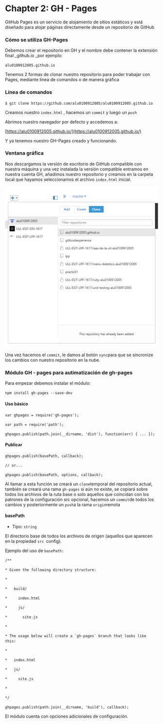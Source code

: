 # Chapter 2: GH - Pages

GitHub Pages es un servicio de alojamiento de sitios estáticos y está diseñado para alojar páginas directamente desde un repositorio de GitHub

### Cómo se utiliza GH-Pages

Debemos crear el repositorio en GH y el nombre debe contener la extensión final \_github.io \_por ejemplo:

`alu0100912005.github.io`

Tenemos 2 formas de clonar nuestro repositorio para poder trabajar con Pages, mediante linea de comandos o de manera gráfica

### Línea de comandos

`$ git clone https://github.com/alu0100912005/alu0100912005.github.io`

Creamos nuestro `index.html` , hacemos un `commit` y luego un `push`

Abrimos nuestro navegador por defecto y accedemos a:

[https://alu0100912005.github.io/](https://alu0100912005.github.io/)

Y ya tenemos nuestro GH-Pages creado y funcionando.

### Ventana gráfica

Nos descargamos la versión de escritorio de GitHub compatible con nuestra máquina y una vez instalada la versión compatible entramos en nuestra cuenta GH, añadimos nuestro repositorio y creamos en la carpeta local que hayamos seleccionamos el archivo `index.html` inicial.

![](/assets/import.png)

Una vez hacemos el `commit`, le damos al botón `sync`para que se sincronize los cambios con nuestro repositorio en la nube.

### Módulo GH - pages para autimatización de gh-pages

Para empezar debemos instalar el módulo:

`npm install gh-pages --save-dev`

#### Uso básico

`var ghpages = require('gh-pages');`

`var path = require('path');`

`ghpages.publish(path.join(__dirname, 'dist'), function(err) { ... });`

#### Publicar

`ghpages.publish(basePath, callback);`

`// or...`

`ghpages.publish(basePath, options, callback);`

Al llamar a esta función se creará un `clone`temporal del repositorio actual, también se creará una rama `gh-pages` si aún no existe, se copiará sobre todos los archivos de la ruta base o solo aquellos que coincidan con los patrones de la configuración src opcional, hacemos un `commit`de todos los cambios y posteriormente un `push`a la rama `origin`remota

#### basePath

* Tipo: `string`

El directorio base de todos los archivos de origen \(aquellos que aparecen en la propiedad `src `config\).

Ejemplo del uso de `basePath:`

`/**
`

` * Given the following directory structure:
`

` *
`

` *   build/
`

` *     index.html
`

` *     js/
`

` *       site.js
`

` *
`

`` * The usage below will create a `gh-pages` branch that looks like this:
``

` *
`

` *   index.html
`

` *   js/
`

` *     site.js
`

` *
`

` */
`

`ghpages.publish(path.join(__dirname, 'build'), callback);`

El módulo cuenta con opciones adicionales de configuración. 































